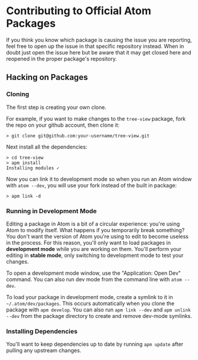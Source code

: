 # Contributing to Official Atom Packages

If you think you know which package is causing the issue you are reporting, feel
free to open up the issue in that specific repository instead. When in doubt
just open the issue here but be aware that it may get closed here and reopened
in the proper package's repository.

## Hacking on Packages

### Cloning

The first step is creating your own clone.

For example, if you want to make changes to the `tree-view` package, fork the repo on your github account, then clone it:

```
> git clone git@github.com:your-username/tree-view.git
```

Next install all the dependencies:

```
> cd tree-view
> apm install
Installing modules ✓
```

Now you can link it to development mode so when you run an Atom window with `atom --dev`, you will use your fork instead of the built in package:

```
> apm link -d
```

### Running in Development Mode

Editing a package in Atom is a bit of a circular experience: you're using Atom
to modify itself. What happens if you temporarily break something? You don't
want the version of Atom you're using to edit to become useless in the process.
For this reason, you'll only want to load packages in **development mode** while
you are working on them. You'll perform your editing in **stable mode**, only
switching to development mode to test your changes.

To open a development mode window, use the "Application: Open Dev" command.
You can also run dev mode from the command line with `atom --dev`.

To load your package in development mode, create a symlink to it in
`~/.atom/dev/packages`. This occurs automatically when you clone the package
with `apm develop`. You can also run `apm link --dev` and `apm unlink --dev`
from the package directory to create and remove dev-mode symlinks.

### Installing Dependencies

You'll want to keep dependencies up to date by running `apm update` after pulling any upstream changes.
